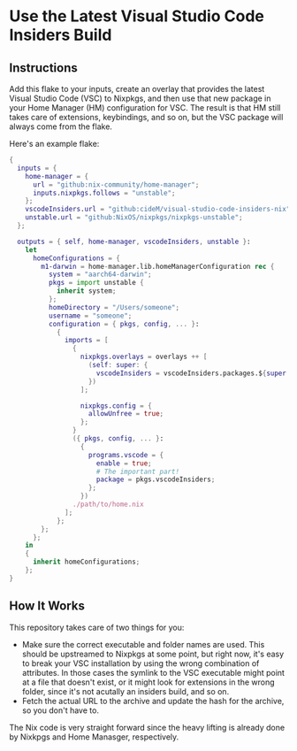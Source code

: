 # Use the Latest Visual Studio Code Insiders Build

## Instructions

Add this flake to your inputs, create an overlay that provides the latest
Visual Studio Code (VSC) to Nixpkgs, and then use that new package in your Home
Manager (HM) configuration for VSC. The result is that HM still takes care of
extensions, keybindings, and so on, but the VSC package will always come from
the flake.

Here's an example flake:

```nix
{
  inputs = {
    home-manager = {
      url = "github:nix-community/home-manager";
      inputs.nixpkgs.follows = "unstable";
    };
    vscodeInsiders.url = "github:cideM/visual-studio-code-insiders-nix";
    unstable.url = "github:NixOS/nixpkgs/nixpkgs-unstable";
  };

  outputs = { self, home-manager, vscodeInsiders, unstable }:
    let
      homeConfigurations = {
        m1-darwin = home-manager.lib.homeManagerConfiguration rec {
          system = "aarch64-darwin";
          pkgs = import unstable {
            inherit system;
          };
          homeDirectory = "/Users/someone";
          username = "someone";
          configuration = { pkgs, config, ... }:
            {
              imports = [
                {
                  nixpkgs.overlays = overlays ++ [
                    (self: super: {
                      vscodeInsiders = vscodeInsiders.packages.${super.system}.vscodeInsiders;
                    })
                  ];

                  nixpkgs.config = {
                    allowUnfree = true;
                  };
                }
                ({ pkgs, config, ... }:
                  {
                    programs.vscode = {
                      enable = true;
                      # The important part!
                      package = pkgs.vscodeInsiders;
                    };
                  })
                ./path/to/home.nix
              ];
            };
        };
      };
    in
    {
      inherit homeConfigurations;
    };
}
```

## How It Works

This repository takes care of two things for you:

- Make sure the correct executable and folder names are used. This should be
  upstreamed to Nixpkgs at some point, but right now, it's easy to break your
  VSC installation by using the wrong combination of attributes. In those cases
  the symlink to the VSC executable might point at a file that doesn't exist,
  or it might look for extensions in the wrong folder, since it's not acutally
  an insiders build, and so on.
- Fetch the actual URL to the archive and update the hash for the archive, so
  you don't have to.

The Nix code is very straight forward since the heavy lifting is already done
by Nixkpgs and Home Manasger, respectively.
